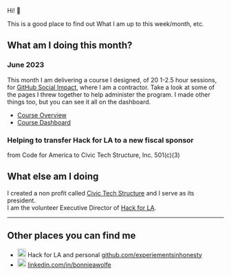 Hi! 👋

This is a good place to find out What I am up to this week/month, etc.

## What am I doing this month?
### June 2023
This month I am delivering a course I designed, of 20 1-2.5 hour sessions, for [GitHub Social Impact](https://socialimpact.github.com), where I am a contractor.  Take a look at some of the pages I threw together to help administer the program.  I made other things too, but you can see it all on the dashboard.
- [Course Overview](https://dpgoscm.github.io/community-manager-training/overview.html)
- [Course Dashboard](https://dpgoscm.github.io/community-manager-training/)

### Helping to transfer Hack for LA to a new fiscal sponsor
from Code for America to Civic Tech Structure, Inc. 501(c)(3)

## What else am I doing
I created a non profit called [Civic Tech Structure](https://civictechstructure.org) and I serve as its president.  
I am the volunteer Executive Director of [Hack for LA](https://www.hackforla.org/).  

--- 
## Other places you can find me
- <img src="https://github.com/bonniewolfe/bonniewolfe/assets/107153148/0ab69100-53bb-421a-986e-ef54ab11844f" width=20px alt="GitHub"> Hack for LA and personal [github.com/experiementsinhonesty](https://github.com/experiementsinhonesty)
- <img src="https://github.com/bonniewolfe/bonniewolfe/assets/107153148/e624e5fc-bc32-4b49-b28b-148a164075da" width=20px alt="linkedIn"> [linkedin.com/in/bonnieawolfe](https://linkedin.com/in/bonnieawolfe)
